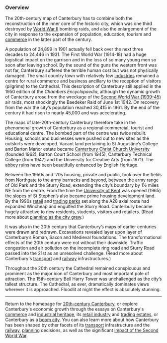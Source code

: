 <param ve-config title="20th-Century Canterbury: Overview" author="Richard Maltby" layout="vtl" banner="https://stor.artstor.org/stor/c35dcc83-8c83-4e82-8a7e-0d012287b919">

<param ve-entity eid="Q29303" aliases="Canterbury">
<param ve-entity eid="Q29265" aliases="Cathedral">
<param ve-entity eid="Q361" aliases="First World War">
<param ve-entity eid="Q669528" aliases="Baedeker Raid">
<param ve-entity eid="Q7592538" aliases="St Augustine">
<param ve-entity eid="Q105782453" aliases="Barton Manor">
<param ve-entity eid="Q1516684" aliases="University of Kent">
<param ve-entity eid="Q8023755" aliases="Wincheap">
<param ve-entity eid="Q279963" aliases="Sturry Road">

### Overview

The 20th-century map of Canterbury has to combine both the reconstruction of the inner core of the historic city, which was one third destroyed by [World War II](/canterbury/20c-canterbury-ww2) bombing raids, and also the enlargement of the city in response to the expansion of population, education, tourism and [commerce](/Canterbury/20c-Canterbury-commerce) in the latter part of the century.
<param ve-map center="Q29303" zoom="15">

A population of 24,899 in 1901 actually fell back over the next three decades to 24,446 in 1931. The First World War (1914-18) had a huge logistical impact on the garrison and in the loss of so many young men so soon after leaving school. By the sound of the guns the western front was not far, Canterbury suffered the terrible human cost but was not physically damaged. The small country town with relatively few [industries](/Canterbury/20c-Canterbury-industrial) remained a centre for rural commerce and business ancillary to the reception of visitors (pilgrims) to the Cathedral. This description of Canterbury still applied in the 1950 edition of the _Chambers Encyclopaedia_, although the dynamic growth of Canterbury arose from the wreckage of the [Second World War (1939-45)](/canterbury/20c-canterbury-ww2) air raids, most shockingly the Baedeker Raid of June 1st 1942. On recovery from the war the city’s population reached 30,415 in 1961. By the end of the century it had risen to nearly 45,000 and was accelerating.
<param ve-image url="https://upload.wikimedia.org/wikipedia/commons/thumb/0/02/Canterbury_Cathedral_-_Portal_Nave_Cross-spire.jpeg/1920px-Canterbury_Cathedral_-_Portal_Nave_Cross-spire.jpeg" label="Canterbury Cathedral" attribution="Hans Musil, CC-BY-SA 4.0">

The maps of late-20th-century Canterbury therefore take in the phenomenal growth of Canterbury as a regional commercial, tourist and educational centre. The bombed part of the centre was twice rebuilt. Housing, schools and businesses were pushed out to new sites as the outskirts were developed. Vacant land pertaining to St Augustine’s College and Barton Manor estate became [Canterbury Christ Church University](https://www.canterbury.ac.uk) (founded 1962), Barton Court School (from 1945), Canterbury Technical College (from 1947) and the University for Creative Arts (from 1971). The [abbey ruins](https://www.english-heritage.org.uk/visit/places/st-augustines-abbey/) have been beautifully enhanced by English Heritage.
<param ve-image url="https://upload.wikimedia.org/wikipedia/commons/thumb/f/fd/Ruins_of_St_Augustines_Abbey.JPG/2560px-Ruins_of_St_Augustines_Abbey.JPG" label="Abbey Ruins" attribution="Nessy-Pic, CC-BY-SA 3.0">

Between the 1950s and ‘70s housing, private and public, took over the fields from Northgate to the army barracks and beyond, between the army range of Old Park and the Sturry Road, extending the city’s boundary by 1½ miles NE from the centre. From the time the [University of Kent](www.kent.ac.uk) was opened (1965) the slopes of St Stephen’s also became prime housing development land. By the 1990s [retail](/Canterbury/20c-Canterbury-retail-store) and [trading parks](/Canterbury/20c-Canterbury-trading-estates) set along the A28 axial route had expanded Wincheap and engulfed the Sturry Road. Canterbury became hugely attractive to new residents, students, visitors and retailers. (Read more about [planning as the city grew](/Canterbury/20c-Canterbury-planning).)
<param ve-map center="Q8023755" zoom="15">

It was also in the 20th century that Canterbury’s maps of earlier centuries were drawn and redrawn. Excavations revealed layer upon layer of Canterbury’s Roman, Saxon and Medieval foundations. The transformational effects of the 20th century were not without their downside. Traffic congestion and air pollution on the incomplete ring road and Sturry Road passed into the 21st as an unresolved challenge. (Read more about Canterbury's [transport](/Canterbury/20c-Canterbury-transport) and [railway](/Canterbury/20c-Canterbury-railway) infrastructures.)
<param ve-image url="https://upload.wikimedia.org/wikipedia/commons/e/ed/Canterbury_map%2C_1610.png" label="John Speed's depiction of Canterbury and the city walls, around 1610" attribution="John Speed, Public Domain">

Throughout the 20th century the Cathedral remained conspicuous and prominent as the major icon of Canterbury and most important pole of attraction. The 15th-century Bell Harry Tower was unchallenged as the city’s tallest structure. The Cathedral, as ever, dramatically dominates views wherever it is approached. Floodlit at night the effect is absolutely stunning.
<param ve-image url="https://upload.wikimedia.org/wikipedia/commons/thumb/0/02/Canterbury_Cathedral_-_Portal_Nave_Cross-spire.jpeg/1920px-Canterbury_Cathedral_-_Portal_Nave_Cross-spire.jpeg" label="Canterbury Cathedral" attribution="Hans Musil, CC-BY-SA 4.0">

***

Return to the homepage for [20th-century Canterbury](/canterbury/20c-canterbury-home), or explore Canterbury's economic growth through the essays on Canterbury's [commerce](/Canterbury/20c-Canterbury-commerce) and [industrial heritage](/Canterbury/20c-Canterbury-industrial), its [retail industry](/Canterbury/20c-Canterbury-retail-store) and [trading estates](/Canterbury/20c-Canterbury-trading-estates), or Canterbury as a [boom city](/Canterbury/20c-Canterbury-boom-city). You can also learn more about how Canterbury has been shaped by other facets of its [transport](/Canterbury/20c-Canterbury-transport) infrastructure and the [railway](Canterbury/20c-Canterbury-railway), [planning](/Canterbury/20c-Canterbury-planning) decisions, as well as the significant [impact of the Second World War](/Canterbury/20c-Canterbury-ww2).
